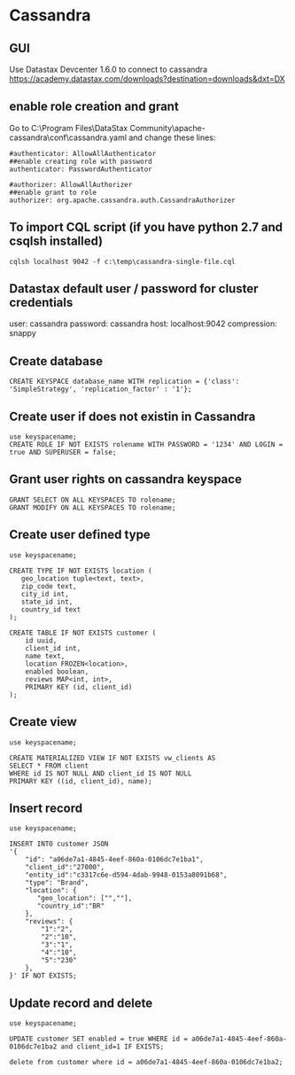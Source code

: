# Cassandra

## GUI
Use Datastax Devcenter 1.6.0 to connect to cassandra
https://academy.datastax.com/downloads?destination=downloads&dxt=DX

## enable role creation and grant
Go to C:\Program Files\DataStax Community\apache-cassandra\conf\cassandra.yaml and change these lines:
```
#authenticator: AllowAllAuthenticator 
##enable creating role with password
authenticator: PasswordAuthenticator

#authorizer: AllowAllAuthorizer 
##enable grant to role
authorizer: org.apache.cassandra.auth.CassandraAuthorizer
```

## To import CQL script (if you have python 2.7 and csqlsh installed)
```
cqlsh localhost 9042 -f c:\temp\cassandra-single-file.cql
```

## Datastax default user / password for cluster credentials
user: cassandra
password: cassandra
host: localhost:9042
compression: snappy

## Create database
```
CREATE KEYSPACE database_name WITH replication = {'class': 'SimpleStrategy', 'replication_factor' : '1'};
```

## Create user if does not existin in Cassandra
```
use keyspacename;
CREATE ROLE IF NOT EXISTS rolename WITH PASSWORD = '1234' AND LOGIN = true AND SUPERUSER = false;
```

## Grant user rights on cassandra keyspace
```
GRANT SELECT ON ALL KEYSPACES TO rolename;
GRANT MODIFY ON ALL KEYSPACES TO rolename;
```

## Create user defined type
```
use keyspacename;

CREATE TYPE IF NOT EXISTS location (
   geo_location tuple<text, text>,
   zip_code text,
   city_id int,
   state_id int,
   country_id text
);

CREATE TABLE IF NOT EXISTS customer (
	id uuid,
	client_id int,
	name text,
	location FROZEN<location>,
	enabled boolean,
	reviews MAP<int, int>,
	PRIMARY KEY (id, client_id)
);
```

## Create view
```
use keyspacename;

CREATE MATERIALIZED VIEW IF NOT EXISTS vw_clients AS
SELECT * FROM client
WHERE id IS NOT NULL AND client_id IS NOT NULL
PRIMARY KEY ((id, client_id), name);
```

## Insert record
```
use keyspacename;

INSERT INTO customer JSON
'{
    "id": "a06de7a1-4845-4eef-860a-0106dc7e1ba1",
    "client_id":"27000",
    "entity_id":"c3317c6e-d594-4dab-9948-0153a8091b68",
    "type": "Brand",
    "location": {
       "geo_location": ["",""],
       "country_id":"BR"
    },
    "reviews": {
        "1":"2",
        "2":"10",
        "3":"1",
        "4":"10",
        "5":"230"
    },
}' IF NOT EXISTS;

```

## Update record and delete
```
use keyspacename;

UPDATE customer SET enabled = true WHERE id = a06de7a1-4845-4eef-860a-0106dc7e1ba2 and client_id=1 IF EXISTS;

delete from customer where id = a06de7a1-4845-4eef-860a-0106dc7e1ba2;
```
